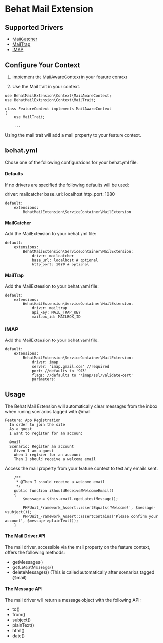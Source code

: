 # Behat Mail Extension #

## Supported Drivers ##

<ul>
    <li>
        <a href="https://mailcatcher.me/">MailCatcher</a>
    </li>
    <li>
        <a href="https://mailtrap.io/">MailTrap</a>
    </li>
    <li>
        <a href="https://github.com/ddeboer/imap">IMAP</a>
    </li>
</ul>

## Configure Your Context ##

1) Implement the MailAwareContext in your feature context

2) Use the Mail trait in your context.


````
use BehatMailExtension\Context\MailAwareContext;
use BehatMailExtension\Context\MailTrait;

class FeatureContext implements MailAwareContext 
{
    use MailTrait;
    
    ...
````

Using the mail trait will add a mail property to your feature context.


## behat.yml ##

Chose one of the following configurations for your behat.yml file.

#### Defaults ####

If no drivers are specified the following defaults will be used:

driver: mailcatcher
base_url: localhost
http_port: 1080

````
default:
    extensions:
        BehatMailExtension\ServiceContainer\MailExtension
````

#### MailCatcher ####

Add the MailExtension to your behat.yml file:

````
default:
    extensions:
        BehatMailExtension\ServiceContainer\MailExtension:
            driver: mailcatcher
            base_url: localhost # optional
            http_port: 1080 # optional
````

#### MailTrap ####

Add the MailExtension to your behat.yaml file:

````
default:
    extensions:
        BehatMailExtension\ServiceContainer\MailExtension:
            driver: mailtrap
            api_key: MAIL_TRAP_KEY
            mailbox_id: MAILBOX_ID
````

### IMAP ###

Add the MailExtension to your behat.yaml file:

````
default:
    extensions:
        BehatMailExtension\ServiceContainer\MailExtension:
            driver: imap
            server: 'imap.gmail.com' //required
            port: //defaults to '993'
            flags: //defaults to '/imap/ssl/validate-cert'
            parameters:
````

## Usage ##

The Behat Mail Extension will automatically clear messages from the inbox when runing scenarios tagged with @mail

````
Feature: App Registration
  In order to join the site
  As a guest
  I want to register for an account

  @mail
  Scenario: Register an account
    Given I am a guest
    When I register for an account
    Then I should receive a welcome email
````  

Access the mail property from your feature context to test any emails sent.

````
    /**
     * @Then I should receive a welcome email
     */
    public function iShouldReceiveAWelcomeEmail()
    {
        $message = $this->mail->getLatestMessage();

        PHPUnit_Framework_Assert::assertEquals('Welcome!', $message->subject());
        PHPUnit_Framework_Assert::assertContains('Please confirm your account', $message->plainText());
    }
````    
    
#### The Mail Driver API ####

The mail driver, accessible via the mail property on the feature context, offers the following methods:

<ul>
    <li>
        getMessages()
    </li>
    <li>
        getLatestMessage()
    </li>
    <li>
        deleteMessages() (This is called automatically after scenarios tagged @mail)
    </li>
</ul>

#### The Message API ####

The mail driver will return a message object with the following API:

<ul>
    <li>to()</li>
    <li>from()</li>
    <li>subject()</li>
    <li>plainText()</li>
    <li>html()</li>
    <li>date()</li>
</ul>